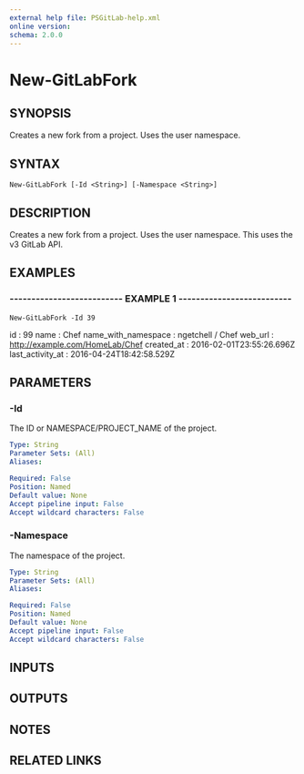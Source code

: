 ```yaml
---
external help file: PSGitLab-help.xml
online version: 
schema: 2.0.0
---
```


# New-GitLabFork

## SYNOPSIS
Creates a new fork from a project.
Uses the user namespace.

## SYNTAX

```
New-GitLabFork [-Id <String>] [-Namespace <String>]
```

## DESCRIPTION
Creates a new fork from a project.
Uses the user namespace.
This uses the v3 GitLab API.

## EXAMPLES

### -------------------------- EXAMPLE 1 --------------------------
```
New-GitLabFork -Id 39
```

id                  : 99
name                : Chef
name_with_namespace : ngetchell / Chef
web_url             : http://example.com/HomeLab/Chef
created_at          : 2016-02-01T23:55:26.696Z
last_activity_at    : 2016-04-24T18:42:58.529Z

## PARAMETERS

### -Id
The ID or NAMESPACE/PROJECT_NAME of the project.

```yaml
Type: String
Parameter Sets: (All)
Aliases: 

Required: False
Position: Named
Default value: None
Accept pipeline input: False
Accept wildcard characters: False
```

### -Namespace
The namespace of the project.

```yaml
Type: String
Parameter Sets: (All)
Aliases: 

Required: False
Position: Named
Default value: None
Accept pipeline input: False
Accept wildcard characters: False
```

## INPUTS

## OUTPUTS

## NOTES

## RELATED LINKS

